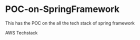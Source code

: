 # POC-on-SpringFramework

This has the POC on the all the tech stack of spring framework

AWS Techstack
